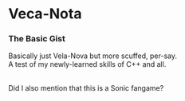 # Veca-Nota #

### The Basic Gist
Basically just Vela-Nova but more scuffed, per-say.</br>
A test of my newly-learned skills of C++ and all.</br></br>

Did I also mention that this is a Sonic fangame?
